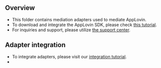 ## Overview
* This folder contains mediation adapters used to mediate AppLovin.
* To download and integrate the AppLovin SDK, please check [this tutorial](https://dash.applovin.com/docs/integration#iosMoPubIntegration).
* For inquiries and support, please utilize [the support center](https://support-developer.applovin.com/hc/en-us).

## Adapter integration
* To integrate adapters, please visit our [integration tutorial](https://developers.mopub.com/docs/ios/integrating-networks/).
* 

